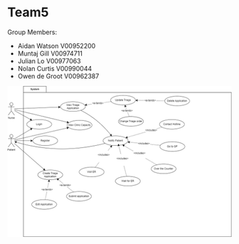 # Team5

Group Members:
- Aidan Watson V00952200
- Muntaj Gill V00974711
- Julian Lo V00977063
- Nolan Curtis V00990044
- Owen de Groot V00962387

![Alt](/UseCaseDiagram.drawio.png)

